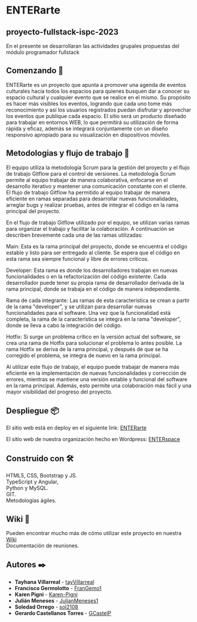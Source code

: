 # ENTERarte

## proyecto-fullstack-ispc-2023

En el presente se desarrollaran las actividades grupales propuestas del módulo programador fullstack

## Comenzando 🚀

ENTERarte es un proyecto que apunta a promover una agenda de eventos culturales hacia todos los espacios para quienes busquen dar a conocer su espacio cultural y cualquier evento que se realice en el mismo.
Su propósito es hacer más visibles los eventos, logrando que cada uno tome más reconocimiento y así los usuarios registrados puedan disfrutar y aprovechar los eventos que publique cada espacio.
El sitio será un producto diseñado para trabajar en entornos WEB, lo que permitirá su utilización de forma rápida y eficaz, además se integrará conjuntamente con un diseño responsivo apropiado para su visualización en dispositivos móviles.  

## Metodologias y flujo de trabajo 🤝

El equipo utiliza la metodología Scrum para la gestión del proyecto y el flujo de trabajo Gitflow para el control de versiones. La metodología Scrum permite al equipo trabajar de manera colaborativa, enfocarse en el desarrollo iterativo y mantener una comunicación constante con el cliente. El flujo de trabajo Gitflow ha permitido al equipo trabajar de manera eficiente en ramas separadas para desarrollar nuevas funcionalidades, arreglar bugs y realizar pruebas, antes de integrar el código en la rama principal del proyecto.

En el flujo de trabajo Gitflow utilizado por el equipo, se utilizan varias ramas para organizar el trabajo y facilitar la colaboración. A continuación se describen brevemente cada una de las ramas utilizadas:

Main: Esta es la rama principal del proyecto, donde se encuentra el código estable y listo para ser entregado al cliente. Se espera que el código en esta rama sea siempre funcional y libre de errores críticos.

Developer: Esta rama es donde los desarrolladores trabajan en nuevas funcionalidades o en la refactorización del código existente. Cada desarrollador puede tener su propia rama de desarrollador derivada de la rama principal, donde se trabaja en el código de manera independiente.

Rama de cada integrante: Las ramas de esta característica se crean a partir de la rama "developer", y se utilizan para desarrollar nuevas funcionalidades para el software. Una vez que la funcionalidad está completa, la rama de la característica se integra en la rama "developer", donde se lleva a cabo la integración del código.

Hotfix: Si surge un problema crítico en la versión actual del software, se crea una rama de Hotfix para solucionar el problema lo antes posible. La rama Hotfix se deriva de la rama principal, y después de que se ha corregido el problema, se integra de nuevo en la rama principal.

Al utilizar este flujo de trabajo, el equipo puede trabajar de manera más eficiente en la implementación de nuevas funcionalidades y corrección de errores, mientras se mantiene una versión estable y funcional del software en la rama principal. Además, esto permite una colaboración más fácil y una mayor visibilidad del progreso del proyecto.

## Despliegue 📦

El sitio web está en deploy en el siguiente link: [ENTERarte](https://matiasp23.github.io/proyecto-fullstack-ispc-2022.github.io/front/view/home.html)

El sitio web de nuestra organización hecho en Wordpress: [ENTERspace](http://enterspace.rf.gd/)  

## Construido con 🛠️

HTML5, CSS, Bootstrap y JS.  
TypeScript y Angular,  
Python y MySQL.    
GIT.    
Metodologías ágiles.  
  
## Wiki 📖

Pueden encontrar mucho más de cómo utilizar este proyecto en nuestra [Wiki](https://github.com/FranGemo1/proyectoenterarte/wiki)  
Documentación de reuniones.

## Autores ✒️

* **Tayhana Villarreal** - [tayVillarreal](https://github.com/tayVillarreal)
* **Francisco Germolotto** - [FranGemo1](https://github.com/FranGemo1)
* **Karen Pigni** - [Karen-Pigni](https://github.com/Karen-Pigni)
* **Julián Meneses** - [JulianMeneses1](http://github.com/JulianMenes1)
* **Soledad Orrego** - [sol2108](https://github.com/sol2108)
* **Gerardo Castellanos Torres** - [GCastelP](https://github.com/GCastelP)
